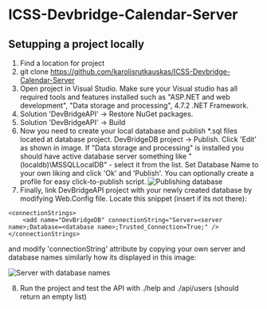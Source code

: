 # ICSS-Devbridge-Calendar-Server

## Setupping a project locally

1. Find a location for project
2. git clone https://github.com/karolisrutkauskas/ICSS-Devbridge-Calendar-Server
3. Open project in Visual Studio. Make sure your Visual studio has all required tools and features installed such as "ASP.NET and web development", "Data storage and processing", 4.7.2 .NET Framework.
4. Solution 'DevBridgeAPI' -> Restore NuGet packages.
5. Solution 'DevBridgeAPI' -> Build
6. Now you need to create your local database and publish *.sql files located at database project. DevBridgeDB project -> Publish. Click 'Edit' as shown in image. If "Data storage and processing" is installed you should have active database server something like "(localdb)\MSSQLLocalDB" - select it from the list. Set Database Name to your own liking and click 'Ok' and 'Publish'. You can optionally create a profile for easy click-to-publish script.
![Publishing database](https://i.imgur.com/aYZQ016.png)
7. Finally, link DevBridgeAPI project with your newly created database by modifying Web.Config file. Locate this snippet (insert if its not there):
```
<connectionStrings>
    <add name="DevBridgeDB" connectionString="Server=<server name>;Database=<database name>;Trusted_Connection=True;" />
</connectionStrings>
```
and modify 'connectionString' attribute by copying your own server and database names similarly how its displayed in this image:

![Server with database names](https://i.imgur.com/A8l4TVa.png)

8. Run the project and test the API with ./help and ./api/users (should return an empty list)
